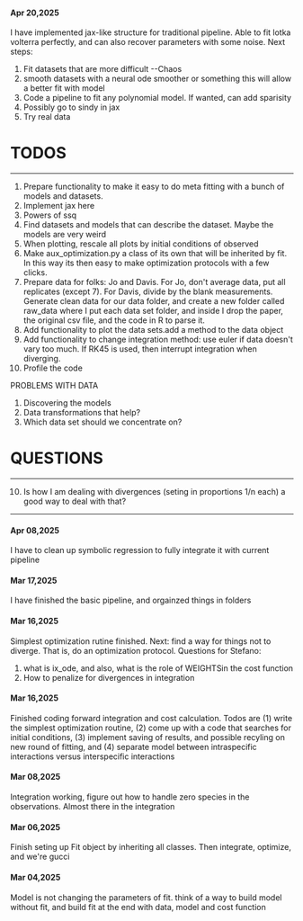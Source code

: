 
#### Apr 20,2025

I have implemented jax-like structure for traditional pipeline. Able to fit lotka volterra perfectly, and can also recover parameters with some noise. 
Next steps: 
1. Fit datasets that are more difficult --Chaos
2. smooth datasets with a neural ode smoother or something this will allow a better fit with model
3. Code a pipeline to fit any polynomial model. If wanted, can add sparisity
4. Possibly go to sindy in jax
5. Try real data



# TODOS
--------------------------------------------------------------------
1. Prepare functionality to make it easy to do meta fitting with a bunch of models and datasets.
2. Implement jax here
3. Powers of ssq
4. Find datasets and models that can describe the dataset. Maybe the models are very weird
5. When plotting, rescale all plots by initial conditions of observed
6. Make aux_optimization.py a class of its own that will be inherited by fit. In this way its then easy to make optimization protocols with a few clicks.
7. Prepare data for folks: Jo and Davis. For Jo, don't average data, put all replicates (except 7). For Davis, divide by the blank measurements. Generate clean data for our data folder, and create a new folder called raw_data where I put each data set folder, and inside I drop the paper, the original csv file, and the code in R to parse it. 
8. Add functionality to plot the data sets.add a method to the data object
9. Add functionality to change integration method: use euler if data doesn't vary too much. If RK45 is used, then interrupt integration when diverging. 
10. Profile the code


PROBLEMS WITH DATA
1. Discovering the models
2. Data transformations that help?
3. Which data set should we concentrate on?

# QUESTIONS
---------------------------------------------------------------------
10. Is how I am dealing with divergences (seting in proportions 1/n each) a good way to deal with that?

--------------------------------------------------------------------

#### Apr 08,2025

I have to clean up symbolic regression to fully integrate it with current pipeline
#### Mar 17,2025

I have finished the basic pipeline, and orgainzed things in folders

#### Mar 16,2025

Simplest optimization rutine finished. Next: find a way for things not to diverge. That is, do an optimization protocol.
Questions for Stefano: 
1. what is ix_ode, and also, what is the role of WEIGHTSin the cost function
2. How to penalize for divergences in integration

#### Mar 16,2025

Finished coding forward integration and cost calculation. 
Todos are (1) write the simplest optimization routine, (2) come up with a code that searches for initial conditions, (3) implement saving of results, and possible recyling on new round of fitting, and (4) separate model between intraspecific interactions versus interspecific interactions

#### Mar 08,2025

Integration working, figure out how to handle zero species in the observations. Almost there in the integration

#### Mar 06,2025

Finish seting up Fit object by inheriting all classes. Then integrate, optimize, and we're gucci

#### Mar 04,2025

Model is not changing the parameters of fit. think of a way to build model without fit, and build fit at the end with data, model and cost function

